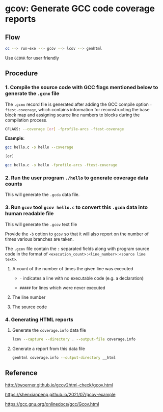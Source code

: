 # gcov: Generate GCC code coverage reports

## Flow

```bash
cc --> run-exe --> gcov --> lcov --> genhtml
```

Use `GCOVR` for user friendly

## Procedure

### 1. Compile the source code with GCC flags mentioned below to generate the `.gcno` file

The `.gcno` record file is generated after adding the GCC compile option `-ftest-coverage`, which contains information for reconstructing the base block map and assigning source line numbers to blocks during the compilation process.

```bash
CFLAGS: --coverage [or] -fprofile-arcs -ftest-coverage
```

**Example:**

```bash
gcc hello.c -o hello --coverage

[or]

gcc hello.c -o hello -fprofile-arcs -ftest-coverage
```

### 2. Run the user program `./hello` to generate coverage data counts

This will generate the `.gcda` data file.

### 3. Run `gcov` tool `gcov hello.c` to convert this `.gcda` data into human readable file

This will generate the `.gcov` text file

Provide the `-b` option to `gcov` so that it will also report on the number of times various branches are taken.

The `.gcov` file contain the `:` separated fields along with program source code in the format of `<execution_count>:<line_number>:<source line text>`.

1. A count of the number of times the given line was executed

   - `-` indicates a line with no executable code (e.g. a declaration)

   - `#####` for lines which were never executed

2. The line number

3. The source code

### 4. Generating HTML reports

1. Generate the `coverage.info` data file

   ```bash
   lcov --capture --directory . --output-file coverage.info
   ```

2. Generate a report from this data file

   ```bash
   genhtml coverage.info --output-directory __html
   ```

## Reference

<http://twoerner.github.io/gcov2html-check/gcov.html>

<https://shenxianpeng.github.io/2021/07/gcov-example>

<https://gcc.gnu.org/onlinedocs/gcc/Gcov.html>
